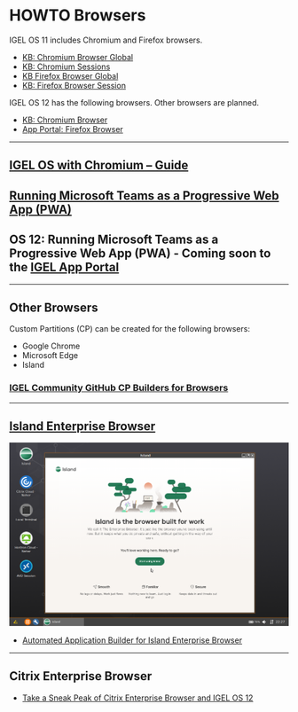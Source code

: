 # HOWTO Browsers

IGEL OS 11 includes Chromium and Firefox browsers.

- [KB: Chromium Browser Global](https://kb.igel.com/igelos-11.09/en/chromium-browser-global-session-in-igel-os-101061321.html)
- [KB: Chromium Sessions](https://kb.igel.com/igelos-11.09/en/chromium-sessions-101061347.html)
- [KB Firefox Browser Global ](https://kb.igel.com/igelos-11.09/en/firefox-browser-global-101061252.html)
- [KB: Firefox Browser Session](https://kb.igel.com/igelos-11.09/en/firefox-browser-session-101061317.html)

IGEL OS 12 has the following browsers. Other browsers are planned.

- [KB: Chromium Browser](https://kb.igel.com/chromium-111/chromium-browser-81507068.html)
- [App Portal: Firefox Browser](https://app.igel.com/#/api/firefox)

-----

## [IGEL OS with Chromium – Guide](https://leon-beitsch.de/shared/IGEL_OS_with_Chromium.pdf)

## [Running Microsoft Teams as a Progressive Web App (PWA)](https://igel-community.github.io/IGEL-Docs-v02/Docs/HOWTO-Microsoft-Teams-Optimization/#microsoft-teams-progressive-web-app-pwa-via-chromium)

## OS 12: Running Microsoft Teams as a Progressive Web App (PWA) - Coming soon to the [IGEL App Portal](https://app.igel.com)

-----

## Other Browsers

Custom Partitions (CP) can be created for the following browsers:

- Google Chrome
- Microsoft Edge
- Island

### [IGEL Community GitHub CP Builders for Browsers](https://github.com/IGEL-Community/IGEL-Custom-Partitions/tree/master/CP_Source/Browsers)

-----

## [Island Enterprise Browser](https://www.island.io/)

![image01](Images/HOWTO-Browsers-01.png)

- [Automated Application Builder for Island Enterprise Browser](https://github.com/IGEL-Community/IGEL-Custom-Partitions/tree/master/CP_Source/Browsers/Island)

-----

## Citrix Enterprise Browser

- [Take a Sneak Peak of Citrix Enterprise Browser and IGEL OS 12](https://www.igel.com/blog/take-a-sneak-peak-of-citrix-enterprise-browser-and-igel-os-12/)
